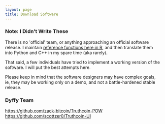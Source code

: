 ```yaml
---
layout: page
title: Download Software
---
```



### Note: I Didn't Write These

There is no 'official' team, or anything approaching an official software release. I maintain [reference functions here in R](https://github.com/psztorc/Truthcoin), and then translate them into Python and C++ in my spare time (aka rarely).

That said, a few individuals have tried to implement a working version of the software. I will put the best attempts here.

Please keep in mind that the software designers may have complex goals, ie, they may be working only on a demo, and not a battle-hardened stable release.

### Dyffy Team

https://github.com/zack-bitcoin/Truthcoin-POW
https://github.com/scottzer0/Truthcoin-UI


